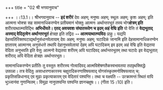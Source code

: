 +++
title = "02 श्री भगवानुवाच"

+++
।।13.1।। श्रीभगवानुवाच -- **इदं शरीरं** देवः अहम्; मनुष्यः अहम्; स्थूलः
अहम्; कृशः अहम्; इति आत्मना भोक्त्रा सह सामानाधिकरण्येन प्रतीयमानं
भोक्तुः आत्मनः अर्थान्तरभूतं तस्य भोग**क्षेत्रम् इति**
शरीरयाथात्म्यविद्भिः **अभिधीयते। एतद् अवयवशः संघातरूपेण च इदम् अहं वेद्मि
इति** यो वेत्ति तं **वेद्यभूताद् अस्माद् वेदितृत्वेन अर्थान्तरभूतं**
क्षेत्रज्ञ इति तद्विदः **-- आत्मयाथात्म्यविदः** प्राहुः। यद्यपि
देहव्यतिरिक्तघटाद्यर्थानुसंधानवेलायाम् देवः अहम्; मनुष्यः अहम्; घटादिकं
जानामि इति देहसामानाधिकरण्येन ज्ञातारम् आत्मानम् अनुसंधत्ते तथापि
देहानुभववेलायां देहम् अपि घटादिकम् इव इदम् अहं वेद्मि इति वेद्यतया
वेदिता अनुभवति इति वेत्तुः आत्मनो वेद्यतया शरीरम् अपि घटादिवद्
अर्थान्तरभूतम् तथा घटादेः इव वेद्यभूतात् शरीराद् अपि वेदिता क्षेत्रज्ञः
अर्थान्तरभूतः।  
  
सामानाधिकरण्येन प्रतीतिः तु वस्तुतः शरीरस्य गोत्वादिवद्
आत्मविशेषणतैकस्वभावतया तदपृथक्सिद्धेः उपपन्ना। तत्र वेदितुः
असाधारणाकारस्य चक्षुरादिकरणाविषयत्वाद् योगसंस्कृतमनोविषयत्वात् च;
प्रकृतिसन्निधानाद् एव मूढाः प्रकृत्याकारम् एव वेदितारं पश्यन्ति। तथा च
वक्ष्यति -- उत्क्रामन्तं स्थितं वापि भुञ्जानंवा गुणान्वितम्। विमूढा
नानुपश्यन्ति पश्यन्ति ज्ञानचक्षुषः।। (गीता 15।10) इति।
